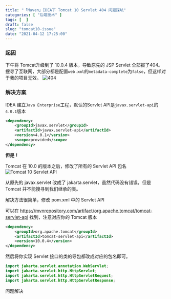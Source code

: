 ```yaml
---
title: "「Maven」IDEA下 Tomcat 10 Servlet 404 问题踩坑"
categories: [ "后端技术" ]
tags: [  ]
draft: false
slug: "tomcat10-issue"
date: "2021-04-12 17:25:00"
---
```


### 起因
下午将 Tomcat升级到了 10.0.4 版本，导致原先的 JSP Servlet 全部报了404。
搜寻了互联网，大部分都是配置`web.xml`的`metadata-complete`为`false`，但这样对于我的项目无效。
![404][1]

### 解决方案
IDEA 建立`Java Enterprise`工程，默认的Servlet API是`javax.servlet-api`的`4.0.1`版本

```xml
<dependency>
    <groupId>javax.servlet</groupId>
    <artifactId>javax.servlet-api</artifactId>
    <version>4.0.1</version>
    <scope>provided</scope>
</dependency>
```

**但是！**

Tomcat 在 10.0 的版本之后，修改了所有的 Servlet API 包名
![Tomcat 10 Servlet API][2]

从原先的 javax.servlet 改成了 jakarta.servlet，虽然代码没有错误，但是 Tomcat 并不能搜寻到我们继承的类。

解决方法很简单，修改 pom.xml 中的 Servlet API

可以在 https://mvnrepository.com/artifact/org.apache.tomcat/tomcat-servlet-api 找到，注意对应你的 Tomcat 版本

```xml
<dependency>
    <groupId>org.apache.tomcat</groupId>
    <artifactId>tomcat-servlet-api</artifactId>
    <version>10.0.4</version>
</dependency>
```

然后将你实现 Servlet 接口的类的导包都改成对应的包名即可。

```java
import jakarta.servlet.annotation.WebServlet;
import jakarta.servlet.http.HttpServlet;
import jakarta.servlet.http.HttpServletRequest;
import jakarta.servlet.http.HttpServletResponse;
```

问题解决


  [1]: https://cdn.rhyland.cn/typecho/2021/04/12/404.png
  [2]: https://cdn.rhyland.cn/typecho/2021/04/12/tomcat10-servlet-api.png